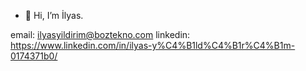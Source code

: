 - 👋 Hi, I’m İlyas.

email: ilyasyildirim@boztekno.com
linkedin: https://www.linkedin.com/in/ilyas-y%C4%B1ld%C4%B1r%C4%B1m-0174371b0/
